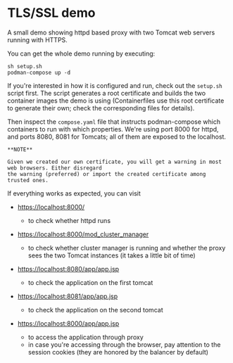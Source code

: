 # TLS/SSL demo

A small demo showing httpd based proxy with two Tomcat web servers running with HTTPS.

You can get the whole demo running by executing:

```shell
sh setup.sh
podman-compose up -d
```

If you're interested in how it is configured and run, check out the `setup.sh` script first. The
script generates a root certificate and builds the two container images the demo is using (Containerfiles
use this root certificate to generate their own; check the corresponding files for details).

Then inspect the `compose.yaml` file that instructs podman-compose which containers to run with
which properties. We're using port 8000 for httpd, and ports 8080, 8081 for Tomcats; all of them are
exposed to the localhost.

```
**NOTE**

Given we created our own certificate, you will get a warning in most web browsers. Either disregard
the warning (preferred) or import the created certificate among trusted ones.
```

If everything works as expected, you can visit

* [https://localhost:8000/](https://localhost:8000/)

    * to check whether httpd runs

* [https://localhost:8000/mod_cluster_manager](https://localhost:8000/mod_cluster_manager)

    * to check whether cluster manager is running and whether the proxy sees the two Tomcat instances (it takes a little bit of time)

* [https://localhost:8080/app/app.jsp](https://localhost:8080/app/app.jsp)

    * to check the application on the first tomcat

* [https://localhost:8081/app/app.jsp](https://localhost:8081/app/app.jsp)

    * to check the application on the second tomcat

* [https://localhost:8000/app/app.jsp](https://localhost:8000/app/app.jsp)

    * to access the application through proxy
    * in case you're accessing through the browser, pay attention to the session cookies (they are honored by the balancer by default)

